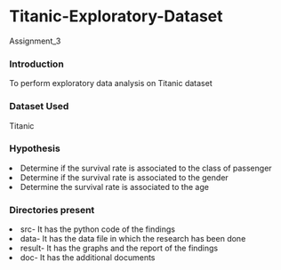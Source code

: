 # Titanic-Exploratory-Dataset
Assignment_3
### Introduction
To perform exploratory data analysis on Titanic dataset 
### Dataset Used
Titanic
### Hypothesis
<li> Determine if the survival rate is associated to the class of passenger
<li> Determine if the survival rate is associated to the gender
<li>  Determine the survival rate is associated to the age </li>

### Directories present
  <li> src- It has the python code of the findings
  <li> data- It has the data file in which the research has been done
  <li> result- It has the graphs and the report of the findings
  <li> doc- It has the additional documents
